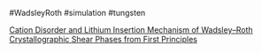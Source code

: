 #WadsleyRoth
#simulation 
#tungsten


[Cation Disorder and Lithium Insertion Mechanism of Wadsley–Roth Crystallographic Shear Phases from First Principles](https://pubs.acs.org/doi/abs/10.1021/jacs.9b06316)